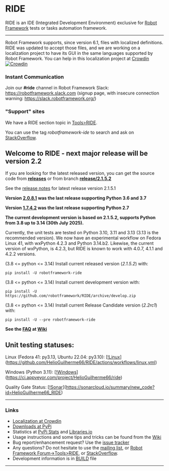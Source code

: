 # RIDE

RIDE is an IDE (Integrated Development Environment) exclusive for [Robot Framework](https://robotframework.org) tests or tasks automation framework.

----

Robot Framework supports, since version 6.1, files with localized definitions. RIDE was updated to accept those files, and we are working on a localization project to have its GUI in the same languages supported by Robot Framework.
You can help in this localization project at [Crowdin](https://crowdin.com/project/robotframework-ride) [![Crowdin](https://badges.crowdin.net/robotframework-ride/localized.svg)](https://crowdin.com/project/robotframework-ride)


### Instant Communication

Join our **#ride** channel in Robot Framework Slack: https://robotframework.slack.com
(signup page, with insecure connection warning: https://slack.robotframework.org/)

### "Support" sites

We have a RIDE section topic in [Tools>RIDE](https://forum.robotframework.org/c/tools/ride/21).

You can use the tag *robotframework-ide* to search and ask on [StackOverflow](https://stackoverflow.com/questions/tagged/robotframework-ide).

## **Welcome to RIDE - next major release will be version 2.2**

If you are looking for the latest released version, you can get the source code from **[releases](https://github.com/robotframework/RIDE/releases)** or from branch **[release/2.1.5.2](https://github.com/robotframework/RIDE/tree/release/2.1.5.1)**

See the [release notes](https://github.com/robotframework/RIDE/blob/master/doc/releasenotes/ride-2.1.5.1.rst) for latest release version 2.1.5.1

**Version [2.0.8.1](https://github.com/robotframework/RIDE/tree/release/2.0.8.1) was the last release supporting Python 3.6 and 3.7**

**Version [1.7.4.2](https://github.com/robotframework/RIDE/tree/release/1.7.4.2) was the last release supporting Python 2.7**


**The current development version is based on 2.1.5.2, supports Python from 3.8 up to 3.14 (30th July 2025).**

Currently, the unit tests are tested on Python 3.10, 3.11 and 3.13 (3.13 is the recommended version).
We now have an experimental workflow on Fedora Linux 41, with wxPython 4.2.3 and Python 3.14.b2.
Likewise, the current version of wxPython, is 4.2.3, but RIDE is known to work with 4.0.7, 4.1.1 and 4.2.2 versions.

(3.8 &lt;= python &lt;= 3.14) Install current released version (*2.1.5.2*) with:

`pip install -U robotframework-ride`

(3.8 &lt;= python &lt;= 3.14) Install current development version with:

`pip install -U https://github.com/robotframework/RIDE/archive/develop.zip`

(3.8 &lt;= python &lt;=  3.14) Install current Release Candidate version (*2.2rc1*) with:

`pip install -U --pre robotframework-ride`

**See the [FAQ](https://github.com/robotframework/RIDE/wiki/F%2eA%2eQ%2e) at [Wiki](https://github.com/robotframework/RIDE/wiki)**



## Unit testing statuses:

Linux (Fedora 41: py3.13, Ubuntu 22.04: py3.10): [[!Linux](https://img.shields.io/github/actions/workflow/status/HelioGuilherme66/RIDE/linux.yml)](https://github.com/HelioGuilherme66/RIDE/actions/workflows/linux.yml)

Windows (Python 3.11): [[!Windows](https://ci.appveyor.com/api/projects/status/github/HelioGuilherme66/RIDE?branch=master&svg=true)](https://ci.appveyor.com/project/HelioGuilherme66/ride)

Quality Gate Status: [[!Sonar](https://sonarcloud.io/api/project_badges/measure?project=HelioGuilherme66_RIDE&metric=alert_status)](https://sonarcloud.io/summary/new_code?id=HelioGuilherme66_RIDE)

----
### Links

* [Localization at Crowdin](https://crowdin.com/project/robotframework-ride)
* [Downloads at PyPi](https://pypi.python.org/pypi/robotframework-ride)
* Statistics at [PyPi Stats](https://pypistats.org/packages/robotframework-ride) and [Libraries.io](https://libraries.io/pypi/robotframework-ride)
* Usage instructions and some tips and tricks can be found from the [Wiki](https://github.com/robotframework/RIDE/wiki)
* Bug report/enhancement request? Use the [issue tracker](https://github.com/robotframework/RIDE/issues)
* Any questions? Do not hesitate to use the [mailing list](https://groups.google.com/group/robotframework-users/), or [Robot Framework Forum->Tools>RIDE](https://forum.robotframework.org/c/tools/ride/21), or [StackOverflow](https://stackoverflow.com/questions/tagged/robotframework-ide).
* Development information is in [BUILD](https://github.com/robotframework/RIDE/blob/master/BUILD.rest) file

---


